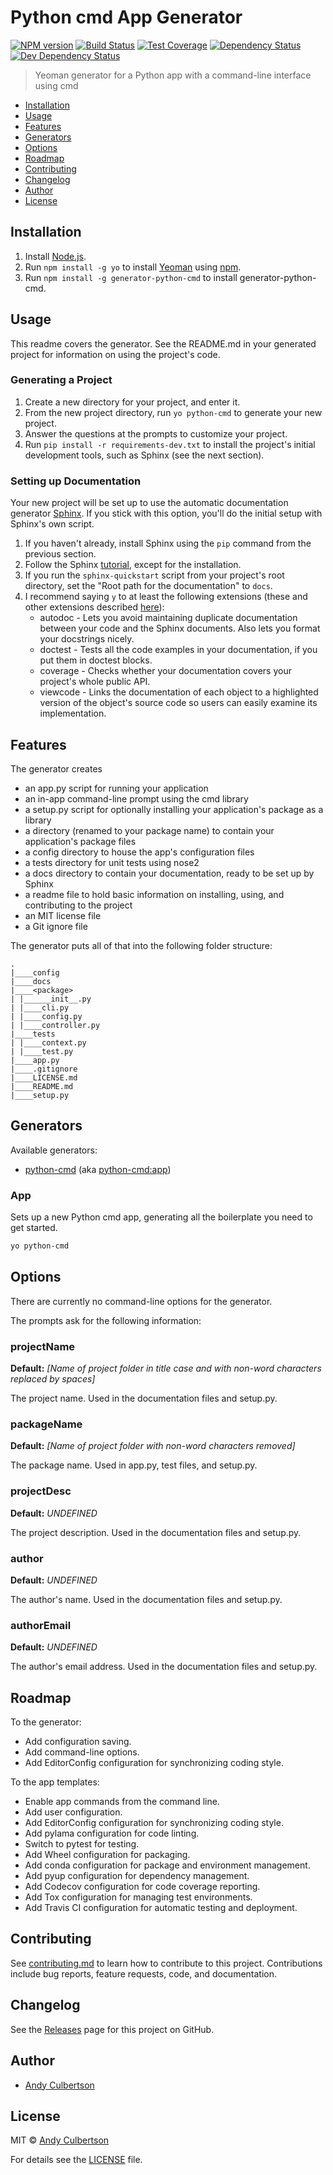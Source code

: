 # Python cmd App Generator

[![NPM version][npm-image]][npm-url]
[![Build Status][travis-image]][travis-url]
[![Test Coverage][codecov-image]][codecov-url]
[![Dependency Status][daviddm-image]][daviddm-url]
[![Dev Dependency Status][daviddm-dev-image]][daviddm-url]

> Yeoman generator for a Python app with a command-line interface using cmd

* [Installation](#installation)
* [Usage](#usage)
* [Features](#features)
* [Generators](#generators)
* [Options](#options)
* [Roadmap](#roadmap)
* [Contributing](#contributing)
* [Changelog](#changelog)
* [Author](#author)
* [License](#license)

<a id="installation"></a>
## Installation

1. Install [Node.js](https://nodejs.org/).
2. Run `npm install -g yo` to install [Yeoman](http://yeoman.io) using [npm](https://www.npmjs.com/).
3. Run `npm install -g generator-python-cmd` to install generator-python-cmd.

<a id="usage"></a>
## Usage

This readme covers the generator. See the README.md in your generated project for information on using the project's code.

### Generating a Project

1. Create a new directory for your project, and enter it.
2. From the new project directory, run `yo python-cmd` to generate your new project.
3. Answer the questions at the prompts to customize your project.
4. Run `pip install -r requirements-dev.txt` to install the project's initial development tools, such as Sphinx (see the next section).

### Setting up Documentation

Your new project will be set up to use the automatic documentation generator [Sphinx](http://www.sphinx-doc.org/). If you stick with this option, you'll do the initial setup with Sphinx's own script.

1. If you haven't already, install Sphinx using the `pip` command from the previous section.
2. Follow the Sphinx [tutorial](http://www.sphinx-doc.org/en/stable/tutorial.html), except for the installation.
3. If you run the `sphinx-quickstart` script from your project's root directory, set the "Root path for the documentation" to `docs`.
4. I recommend saying `y` to at least the following extensions (these and other extensions described [here](http://www.sphinx-doc.org/en/stable/ext/builtins.html)):
    * autodoc - Lets you avoid maintaining duplicate documentation between your code and the Sphinx documents. Also lets you format your docstrings nicely.
    * doctest - Tests all the code examples in your documentation, if you put them in doctest blocks.
    * coverage - Checks whether your documentation covers your project's whole public API.
    * viewcode - Links the documentation of each object to a highlighted version of the object's source code so users can easily examine its implementation.

<a id="features"></a>
## Features

The generator creates

* an app.py script for running your application
* an in-app command-line prompt using the cmd library
* a setup.py script for optionally installing your application's package as a library
* a <package> directory (renamed to your package name) to contain your application's package files
* a config directory to house the app's configuration files
* a tests directory for unit tests using nose2
* a docs directory to contain your documentation, ready to be set up by Sphinx
* a readme file to hold basic information on installing, using, and contributing to the project
* an MIT license file
* a Git ignore file

The generator puts all of that into the following folder structure:

```
.
|____config
|____docs
|____<package>
| |______init__.py
| |____cli.py
| |____config.py
| |____controller.py
|____tests
| |____context.py
| |____test.py
|____app.py
|____.gitignore
|____LICENSE.md
|____README.md
|____setup.py
```

<a id="generators"></a>
## Generators

Available generators:

* [python-cmd](#app) (aka [python-cmd:app](#app))

### App

Sets up a new Python cmd app, generating all the boilerplate you need to get started.

```bash
yo python-cmd
```

<a id="options"></a>
## Options

There are currently no command-line options for the generator.

The prompts ask for the following information:

### projectName
**Default:** _[Name of project folder in title case and with non-word characters replaced by spaces]_

The project name. Used in the documentation files and setup.py.

### packageName
**Default:** _[Name of project folder with non-word characters removed]_

The package name. Used in app.py, test files, and setup.py.

### projectDesc
**Default:** _UNDEFINED_

The project description. Used in the documentation files and setup.py.

### author
**Default:** _UNDEFINED_

The author's name. Used in the documentation files and setup.py.

### authorEmail
**Default:** _UNDEFINED_

The author's email address. Used in the documentation files and setup.py.

<a id="roadmap"></a>
## Roadmap

To the generator:

* Add configuration saving.
* Add command-line options.
* Add EditorConfig configuration for synchronizing coding style.

To the app templates:

* Enable app commands from the command line.
* Add user configuration.
* Add EditorConfig configuration for synchronizing coding style.
* Add pylama configuration for code linting.
* Switch to pytest for testing.
* Add Wheel configuration for packaging.
* Add conda configuration for package and environment management.
* Add pyup configuration for dependency management.
* Add Codecov configuration for code coverage reporting.
* Add Tox configuration for managing test environments.
* Add Travis CI configuration for automatic testing and deployment.

<a id="contributing"></a>
## Contributing

See [contributing.md](contributing.md) to learn how to contribute to this project. Contributions include bug reports, feature requests, code, and documentation.

<a id="changelog"></a>
## Changelog

See the [Releases](https://github.com/yeoman/generator-python-cmd/releases) page for this project on GitHub.

<a id="author"></a>
## Author

* [Andy Culbertson](https://github.com/thinkulum)

<a id="license"></a>
## License

MIT © [Andy Culbertson](https://www.thinkulum.net/)

For details see the [LICENSE](LICENSE) file.

[travis-image]: https://img.shields.io/travis/thinkulum/generator-python-cmd.svg
[travis-url]: https://travis-ci.org/thinkulum/generator-python-cmd

[codecov-image]: https://img.shields.io/codecov/c/github/thinkulum/generator-python-cmd.svg
[codecov-url]: https://codecov.io/github/thinkulum/generator-python-cmd

[npm-image]: http://img.shields.io/npm/v/generator-python-cmd.svg
[npm-url]: https://npmjs.org/package/generator-python-cmd

[daviddm-image]: https://img.shields.io/david/thinkulum/generator-python-cmd.svg
[daviddm-dev-image]: https://img.shields.io/david/dev/thinkulum/generator-python-cmd.svg
[daviddm-url]: https://david-dm.org/thinkulum/generator-python-cmd
